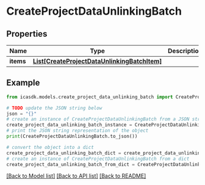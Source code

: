 # CreateProjectDataUnlinkingBatch


## Properties

Name | Type | Description | Notes
------------ | ------------- | ------------- | -------------
**items** | [**List[CreateProjectDataUnlinkingBatchItem]**](CreateProjectDataUnlinkingBatchItem.md) |  | 

## Example

```python
from icasdk.models.create_project_data_unlinking_batch import CreateProjectDataUnlinkingBatch

# TODO update the JSON string below
json = "{}"
# create an instance of CreateProjectDataUnlinkingBatch from a JSON string
create_project_data_unlinking_batch_instance = CreateProjectDataUnlinkingBatch.from_json(json)
# print the JSON string representation of the object
print(CreateProjectDataUnlinkingBatch.to_json())

# convert the object into a dict
create_project_data_unlinking_batch_dict = create_project_data_unlinking_batch_instance.to_dict()
# create an instance of CreateProjectDataUnlinkingBatch from a dict
create_project_data_unlinking_batch_from_dict = CreateProjectDataUnlinkingBatch.from_dict(create_project_data_unlinking_batch_dict)
```
[[Back to Model list]](../README.md#documentation-for-models) [[Back to API list]](../README.md#documentation-for-api-endpoints) [[Back to README]](../README.md)


